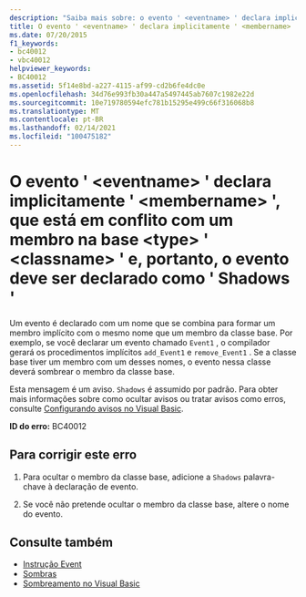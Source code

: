 ```yaml
---
description: "Saiba mais sobre: o evento ' <eventname> ' declara implicitamente ' <membername> ', que está em conflito com um membro na base <type> ' <classname> ' e, portanto, o evento deve ser declarado como ' Shadows '"
title: O evento ' <eventname> ' declara implicitamente ' <membername> ', que está em conflito com um membro na base <type> ' <classname> ' e, portanto, o evento deve ser declarado como ' Shadows '
ms.date: 07/20/2015
f1_keywords:
- bc40012
- vbc40012
helpviewer_keywords:
- BC40012
ms.assetid: 5f14e8bd-a227-4115-af99-cd2b6fe4dc0e
ms.openlocfilehash: 34d76e993fb30a447a5497445ab7607c1982e22d
ms.sourcegitcommit: 10e719780594efc781b15295e499c66f316068b8
ms.translationtype: MT
ms.contentlocale: pt-BR
ms.lasthandoff: 02/14/2021
ms.locfileid: "100475182"
---
```

# <a name="event-eventname-implicitly-declares-membername-which-conflicts-with-a-member-in-the-base-type-classname-and-so-the-event-should-be-declared-shadows"></a>O evento ' \<eventname> ' declara implicitamente ' \<membername> ', que está em conflito com um membro na base \<type> ' \<classname> ' e, portanto, o evento deve ser declarado como ' Shadows '

Um evento é declarado com um nome que se combina para formar um membro implícito com o mesmo nome que um membro da classe base. Por exemplo, se você declarar um evento chamado `Event1` , o compilador gerará os procedimentos implícitos `add_Event1` e `remove_Event1` . Se a classe base tiver um membro com um desses nomes, o evento nessa classe deverá sombrear o membro da classe base.  
  
 Esta mensagem é um aviso. `Shadows` é assumido por padrão. Para obter mais informações sobre como ocultar avisos ou tratar avisos como erros, consulte [Configurando avisos no Visual Basic](/visualstudio/ide/configuring-warnings-in-visual-basic).  
  
 **ID do erro:** BC40012  
  
## <a name="to-correct-this-error"></a>Para corrigir este erro  
  
1. Para ocultar o membro da classe base, adicione a `Shadows` palavra-chave à declaração de evento.  
  
2. Se você não pretende ocultar o membro da classe base, altere o nome do evento.  
  
## <a name="see-also"></a>Consulte também

- [Instrução Event](../language-reference/statements/event-statement.md)
- [Sombras](../language-reference/modifiers/shadows.md)
- [Sombreamento no Visual Basic](../programming-guide/language-features/declared-elements/shadowing.md)
